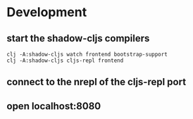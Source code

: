 # Development

## start the shadow-cljs compilers

    clj -A:shadow-cljs watch frontend bootstrap-support
    clj -A:shadow-cljs cljs-repl frontend

## connect to the nrepl of the cljs-repl port
## open localhost:8080
